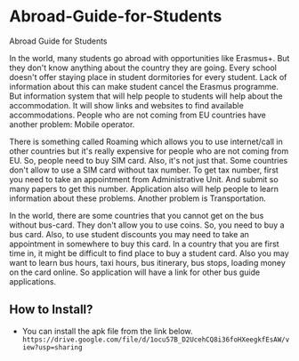 # Abroad-Guide-for-Students
Abroad Guide for Students

In the world, many students go abroad with opportunities like Erasmus+. But they don't know anything about the country they are going.
Every school doesn't offer staying place in student dormitories for every student. Lack of information about this can make student cancel the Erasmus programme. But information system that will help people to students will help about the accommodation. It will show links and websites to find available accommodations.
People who are not coming from EU countries have another problem: Mobile operator.

There is something called Roaming which allows you to use internet/call in other countries but it's really expensive for people who are not coming from EU. So, people need to buy SIM card. Also, it's not just that. Some countries don't allow to use a SIM card without tax number. To get tax number, first you need to take an appointment from Administrative Unit. And submit so many papers to get this number. Application also will help people to learn information about these problems.
Another problem is Transportation.

In the world, there are some countries that you cannot get on the bus without bus-card. They don't allow you to use coins. So, you need to buy a bus card. Also, to use student discounts you may need to take an appointment in somewhere to buy this card. In a country that you are first time in, it might be difficult to find place to buy a student card.
Also you may want to learn bus hours, taxi hours, bus itinerary, bus stops, loading money on the card online. So application will have a link for other bus guide applications. 

## How to Install?

- You can install the apk file from the link below.
` https://drive.google.com/file/d/1ocu57B_D2UcehCQ8i36foHXeegkfEsAW/view?usp=sharing`
